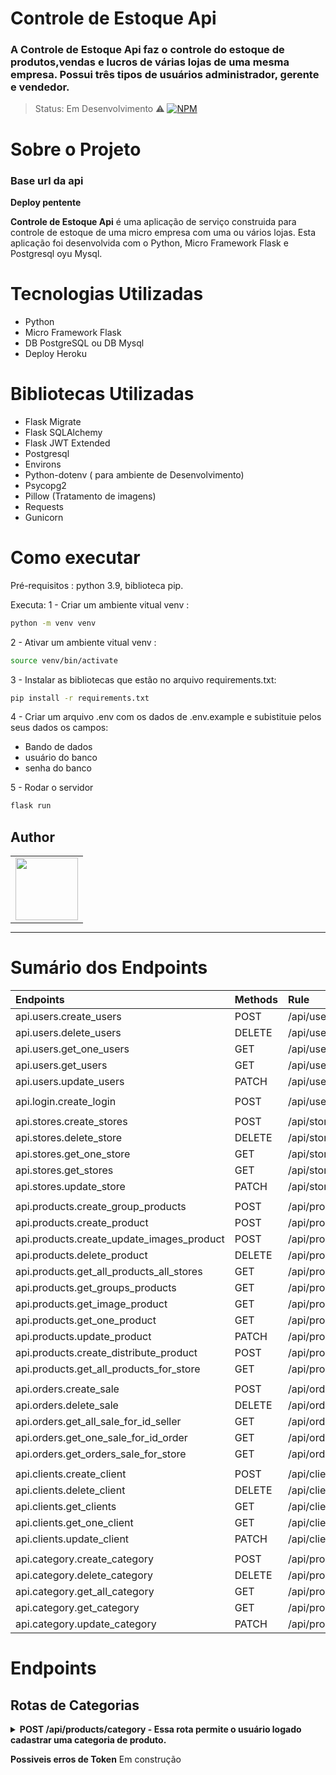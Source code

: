 # Controle de Estoque Api

### A Controle de Estoque Api faz o controle do estoque de produtos,vendas e lucros de várias lojas de uma mesma empresa. Possui três tipos de usuários administrador, gerente e vendedor. 

> Status: Em Desenvolvimento ⚠️
> [![NPM](https://img.shields.io/npm/l/react)](https://github.com/Brunoro811/api_dangels/blob/development/LICENSE)

# Sobre o Projeto

### Base url da api
 **Deploy pentente**

**Controle de Estoque Api** é uma aplicação de serviço construida para controle de estoque de uma micro empresa com uma ou vários lojas. Esta aplicação foi desenvolvida com o Python, Micro Framework Flask e Postgresql oyu Mysql.

# Tecnologias Utilizadas

- Python
- Micro Framework Flask
- DB PostgreSQL ou DB Mysql
- Deploy Heroku

# Bibliotecas Utilizadas

- Flask Migrate
- Flask SQLAlchemy
- Flask JWT Extended
- Postgresql
- Environs
- Python-dotenv ( para ambiente de Desenvolvimento)
- Psycopg2
- Pillow (Tratamento de imagens)
- Requests
- Gunicorn

# Como executar

Pré-requisitos : python 3.9, biblioteca pip.

Executa:
1 - Criar um ambiente vitual venv :

```bash
python -m venv venv
```

2 - Ativar um ambiente vitual venv :

```bash
source venv/bin/activate
```

3 - Instalar as bibliotecas que estão no arquivo requirements.txt:

```bash
pip install -r requirements.txt
```

4 - Criar um arquivo .env com os dados de .env.example e subistituie pelos seus dados os campos:

- Bando de dados
- usuário do banco
- senha do banco

5 - Rodar o servidor

```bash
flask run
```

## Author

<!-- ALL-CONTRIBUTORS-LIST:START - Do not remove or modify this section -->
<!-- prettier-ignore-start -->
<!-- markdownlint-disable -->
<table textAlign="center" style="margin: 0 auto;">
  <tr>
    <td align="center" title="Bruno"><a href="https://github.com/Brunoro811"><img src="https://avatars.githubusercontent.com/u/82813383?v=4" width="100px;" alt=""/><br />
    </td>    
  </tr>
</table>
<hr/>

# Sumário dos Endpoints

| Endpoints | Methods | Rule |
| :--- | :--- | :--- |
| api.users.create_users | POST | /api/users |
| api.users.delete_users | DELETE | /api/users/<int:id> |
| api.users.get_one_users |GET | /api/users/<int:id> |
| api.users.get_users | GET | /api/users |
| api.users.update_users | PATCH | /api/users/<int:id> |
| | | | |
| api.login.create_login | POST | /api/users/login |
| | | | |
| api.stores.create_stores | POST | /api/stores |
| api.stores.delete_store | DELETE | /api/stores/<int:id> |
| api.stores.get_one_store | GET | /api/stores/<int:id> |
| api.stores.get_stores | GET | /api/stores |
| api.stores.update_store | PATCH | /api/stores/<int:id> |
| | | | |
| api.products.create_group_products | POST | /api/products/group |
| api.products.create_product | POST | /api/products |
| api.products.create_update_images_product | POST | /api/products/images/<int:id> |
| api.products.delete_product | DELETE |  /api/products/<int:id> |
| api.products.get_all_products_all_stores | GET | /api/products/completed |
| api.products.get_groups_products | GET |  /api/products/group |
| api.products.get_image_product | GET |  /api/products/images/<name> |
| api.products.get_one_product | GET |  /api/products/<int:id> |
| api.products.update_product | PATCH  |  /api/products/<int:id> |
| api.products.create_distribute_product | POST | /api/products/distribute |
| api.products.get_all_products_for_store | GET | /api/products/distribute/<int:id> |
| | | | | 
| api.orders.create_sale | POST | /api/orders |
| api.orders.delete_sale | DELETE | /api/orders/<int:id> |
| api.orders.get_all_sale_for_id_seller | GET | /api/orders/seller/<int:id> |
| api.orders.get_one_sale_for_id_order | GET | /api/orders/<int:id> |
| api.orders.get_orders_sale_for_store | GET | /api/orders/store/<int:id> |
| | | | |
| api.clients.create_client | POST | /api/clients |
| api.clients.delete_client | DELETE | /api/clients/<int:id> |
| api.clients.get_clients | GET | /api/clients |
| api.clients.get_one_client | GET | /api/clients/<int:id> |
| api.clients.update_client | PATCH | /api/clients/<int:id> |
| | | | | 
| api.category.create_category | POST | /api/products/category |
| api.category.delete_category | DELETE | /api/products/category/<int:id_category> |
| api.category.get_all_category | GET | /api/products/category |
| api.category.get_category | GET | /api/products/category/<int:id_category> |
| api.category.update_category | PATCH |/api/products/category/<int:id_category> |

  
 # **Endpoints**
 ## Rotas de Categorias


 <style>
   .sumary{
      padding:5px;
      border-radius:5px;
      text-shadow: 1px 1px 2px black;
   }
   .sumary--green{
     background-color:green;
   }
   .sumary--orange{
     background-color:#e28501;
   }
 </style>

  
<details>
  <summary><b>POST /api/products/category - Essa rota permite o usuário logado cadastrar uma categoria de produto.</b></summary>
<span class="padding:5px;
      border-radius:5px;
      text-shadow: 1px 1px 2px black;
      background-color:green;
      ">

`POST /api/products/category - FORMATO DA REQUISIÇÃO`

</span>

```json
{
	"name": "jeans"
}
```

Caso dê tudo certo, a resposta será assim:
<span class="sumary sumary--green">
`POST /clients/login - FORMATO DA RESPOSTA - STATUS 201`
</span>
```json
{
  "id_category": 1,
  "name": "Jeans"
}
```

Erros :

Caso a Categoria já exista:
<span class="sumary sumary--orange">
`CONFLICT - FORMATO DA RESPOSTA - STATUS 409`
</span>
```JSON
{
  "error": "category already exist!"
}
```
</details>
  
  
  
 **Possiveis erros de Token**
  Em construção
